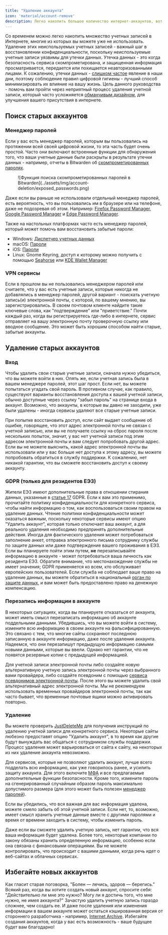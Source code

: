 ```yaml
---
title: "Удаление аккаунта"
icon: 'material/account-remove'
description: Легко накопить большое количество интернет-аккаунтов, вот несколько советов о том, как уменьшить их количество.
---
```


Со временем можно легко накопить множество учетных записей в Интернете, многие из которых вы можете уже не использовать. Удаление этих неиспользуемых учетных записей - важный шаг в восстановлении конфиденциальности, поскольку неиспользуемые учетные записи уязвимы для утечки данных. Утечка данных - это когда безопасность сервиса скомпрометирована, и защищенная информация просматривается, передается или похищается неавторизованными лицами. К сожалению, утечки данных - [слишком частое](https://haveibeenpwned.com/PwnedWebsites) явление в наши дни, поэтому соблюдение правил цифровой гигиены - лучший способ минимизировать их влияние на вашу жизнь. Цель данного руководства - помочь вам пройти через неприятный процесс удаления учетной записи, который часто усложняется [обманчивым дизайном](https://www.deceptive.design/), для улучшения вашего присутствия в интернете.

## Поиск старых аккаунтов

### Менеджер паролей

Если у вас есть менеджер паролей, которым вы пользовались на протяжении всей своей цифровой жизни, то эта часть будет очень простой. Часто они включают встроенные функции для обнаружения того, что ваши учетные данные были раскрыты в результате утечки данных - например, отчеты в Bitwarden об [скомпрометированных паролях](https://bitwarden.com/blog/have-you-been-pwned/).

<figure markdown>
  ![Функция поиска скомпрометированных паролей в Bitwarden](../assets/img/account-deletion/exposed_passwords.png)
</figure>

Даже если вы раньше не использовали отдельный менеджер паролей, есть вероятность, что вы пользовались им в браузере или на телефоне, даже не подозревая об этом. Например: [Firefox Password Manager](https://support.mozilla.org/kb/password-manager-remember-delete-edit-logins), [Google Password Manager](https://passwords.google.com/intro) и [Edge Password Manager](https://support.microsoft.com/en-us/microsoft-edge/save-or-forget-passwords-in-microsoft-edge-b4beecb0-f2a8-1ca0-f26f-9ec247a3f336).

Также на настольных платформах часто есть менеджер паролей, который может помочь вам восстановить забытые пароли:

- Windows: [Диспетчер учетных данных](https://support.microsoft.com/ru-ru/windows/%D0%B4%D0%BE%D1%81%D1%82%D1%83%D0%BF-%D0%BA-%D0%B4%D0%B8%D1%81%D0%BF%D0%B5%D1%82%D1%87%D0%B5%D1%80%D1%83-%D1%83%D1%87%D0%B5%D1%82%D0%BD%D1%8B%D1%85-%D0%B4%D0%B0%D0%BD%D0%BD%D1%8B%D1%85-1b5c916a-6a16-889f-8581-fc16e8165ac0)
- macOS: [Пароли](https://support.apple.com/ru-ru/HT211145)
- iOS: [Пароли](https://support.apple.com/ru-ru/HT211146)
- Linux: Gnome Keyring, доступ к которому можно получить с помощью [Seahorse](https://wiki.gnome.org/Apps/Seahorse) или [KDE Wallet Manager](https://userbase.kde.org/KDE_Wallet_Manager)

### VPN сервисы

Если в прошлом вы не пользовались менеджером паролей или считаете, что у вас есть учетные записи, которые никогда не добавлялись в менеджер паролей, другой вариант - поискать учетную запись(и) электронной почты, с которой, по вашему мнению, вы зарегистрировались. В своем почтовом клиенте найдите такие ключевые слова, как "подтверждение" или "приветствие." Почти каждый раз, когда вы регистрируетесь где-либо в интернете, сервис отправляет на вашу электронную почту проверочную ссылку или вводное сообщение. Это может быть хорошим способом найти старые, забытые аккаунты.

## Удаление старых аккаунтов

### Вход

Чтобы удалить свои старые учетные записи, сначала нужно убедиться, что вы можете войти в них. Опять же, если учетная запись была в вашем менеджере паролей, этот шаг прост. Если нет, вы можете попытаться угадать свой пароль. В противном случае, как правило, существуют варианты восстановления доступа к вашей учетной записи, обычно доступные через ссылку "забыл пароль" на странице входа в аккаунт. Возможно, что аккаунты, в которые вы давно не заходили, уже были удалены - иногда сервисы удаляют все старые учетные записи.

При попытке восстановить доступ, если сайт выдает сообщение об ошибке, говорящее, что этот адрес электронной почты не связан с учетной записью, или вы не получаете ссылку на сброс пароля после нескольких попыток, значит, у вас нет учетной записи под этим адресом электронной почты и вам следует попробовать другой адрес. Если вы не можете выяснить, какой адрес электронной почты вы использовали или у вас больше нет доступа к этому адресу, вы можете попробовать обратиться в службу поддержки. К сожалению, нет никакой гарантии, что вы сможете восстановить доступ к своему аккаунту.

### GDPR (только для резидентов ЕЭЗ)

Жители ЕЭЗ имеют дополнительные права в отношении стирания данных, указанные в [статье 17](https://www.gdpr.org/regulation/article-17.html) GDPR. Если к вам это применимо, прочитайте политику конфиденциальности для конкретного сервиса, чтобы найти информацию о том, как воспользоваться своим правом на удаление данных. Чтение политики конфиденциальности может оказаться важным, поскольку некоторые сервисы имеют опцию "Удалить аккаунт", которая только отключает ваш аккаунт, а для реального удаления необходимо предпринять дополнительные действия. Иногда для фактического удаления может потребоваться заполнение анкет, отправка электронного письма сотруднику службы по защите данных или даже подтверждение вашего проживания в ЕЭЗ. Если вы планируете пойти этим путем, **не** перезаписывайте информацию в аккаунте - может потребоваться ваша личность как резидента ЕЭЗ. Обратите внимание, что местонахождение службы не имеет значения; GDPR применяется ко всем, кто обслуживает европейских пользователей. Если служба не соблюдает ваше право на удаление данных, вы можете обратиться в национальный [орган по защите данных](https://ec.europa.eu/info/law/law-topic/data-protection/reform/rights-citizens/redress/what-should-i-do-if-i-think-my-personal-data-protection-rights-havent-been-respected_en), и вам может быть предоставлено право на денежную компенсацию.

### Перезапись информации в аккаунте

В некоторых ситуациях, когда вы планируете отказаться от аккаунта, может иметь смысл перезаписать информацию об аккаунте поддельными данными. Убедившись, что вы можете войти в систему, измените всю информацию в своем аккаунте на фальсифицированную. Это связано с тем, что многие сайты сохраняют последнюю записанную в аккаунте информацию, даже после удаления аккаунта. Надеемся, что они перезапишут предыдущую информацию самыми новыми данными, которые вы ввели. Однако нет гарантии, что не появятся резервные копии с предыдущей информацией.

Для учетной записи электронной почты либо создайте новую альтернативную учетную запись электронной почты через выбранного вами провайдера, либо создайте псевдоним с помощью [сервиса псевдонимов электронной почты](../email.md#email-aliasing-services). После этого вы можете удалить свой альтернативный адрес электронной почты. Мы не рекомендуем использовать временных провайдеров электронной почты, так как часто бывает, что временные почтовые ящики можно активировать повторно.

### Удаление

Вы можете проверить [JustDeleteMe](https://justdeleteme.xyz) для получения инструкций по удалению учетной записи для конкретного сервиса. Некоторые сайты любезно предоставят опцию "Удалить аккаунт", в то время как другие будут вынуждать вас общаться с сотрудником службы поддержки. Процесс удаления может варьироваться от сайта к сайту, на некоторых из них удаление аккаунта невозможно.

Для сервисов, которые не позволяют удалить аккаунт, лучше всего подделать всю информацию, как уже говорилось ранее, и усилить защиту аккаунта. Для этого включите [МФА](multi-factor-authentication.md) и все предлагаемые дополнительные функции безопасности. Кроме того, измените пароль на сгенерированный случайным образом пароль максимально допустимого размера (для этого может быть полезен [менеджер паролей](../passwords.md)).

Если вы убедились, что вся важная для вас информация удалена, можете смело забыть об этой учетной записи. Если нет, то, возможно, имеет смысл хранить учетные данные вместе с другими паролями и время от времени заходить в систему, чтобы изменить пароль.

Даже если вы сможете удалить учетную запись, нет гарантии, что вся ваша информация будет удалена. Более того, некоторые компании по закону обязаны хранить определенную информацию, особенно если она связана с финансовыми операциями. Вы не можете контролировать, что происходит с вашими данными, когда речь идет о веб-сайтах и облачных сервисах.

## Избегайте новых аккаунтов

Как гласит старая поговорка, "Болен — лечись, здоров — берегись." Всякий раз, когда вы хотите создать новый аккаунт, спросите себя: "Действительно ли мне это нужно? Могу ли я достичь того, что мне нужно, не имея аккаунта?" Зачастую удалить учетную запись гораздо сложнее, чем создать ее. И даже после удаления или изменения информации в вашем аккаунте может остаться кэшированная версия от стороннего разработчика - например, [Internet Archive](https://archive.org/). Избегайте создания аккаунтов, когда у вас есть возможность - ваше будущее будет вам благодарно!
